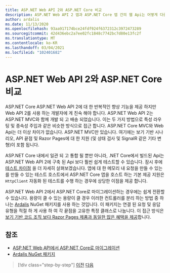 ```yaml
---
title: ASP.NET Web API 2와 ASP.NET Core 비교
description: ASP.NET Web API 2 앱과 ASP.NET Core 앱 간의 웹 Api는 어떻게 다릅니까?
author: ardalis
ms.date: 11/13/2020
ms.openlocfilehash: 93aa917174bce24fdf924f6372312c3972473289
ms.sourcegitcommit: 42d436ebc2a7ee02fc1848c7742bc7d80e13fc2f
ms.translationtype: MT
ms.contentlocale: ko-KR
ms.lasthandoff: 03/04/2021
ms.locfileid: "102401682"
---
```

# <a name="compare-aspnet-web-api-2-and-aspnet-core"></a>ASP.NET Web API 2와 ASP.NET Core 비교

ASP.NET Core ASP.NET Web API 2에 대 한 반복적인 향상 기능을 제공 하지만 Web API 2를 사용 하는 개발자에 게 친숙 해야 합니다. ASP.NET Web API 2는 ASP.NET MVC와 함께 개발 되 고 배송 되었습니다. 이는 두 가지 방법으로 특성 라우팅 및 종속성 주입과 같은 비슷한 방식으로 접근 합니다. ASP.NET Core MVC와 Web Api는 더 이상 차이가 없습니다. ASP.NET MVC만 있습니다. 여기에는 보기 기반 시나리오, API 끝점 및 Razor Pages에 대 한 지원 (및 상태 검사 및 SignalR 같은 기타 변형)이 포함 됩니다.

ASP.NET Core 내에서 일관 되 고 통합 될 뿐만 아니라, .NET Core에서 빌드된 Api는 ASP.NET Web API 2에 구축 된 Api 보다 훨씬 쉽게 테스트할 수 있습니다. 잠시 후에 [테스트 차이점](testing-differences.md) 을 더 자세히 살펴보겠습니다. 앱에 대 한 메모리 내 요청을 만들 수 있는를 만들 수 있는 테스트 호스트에서 ASP.NET Core 앱을 호스트 하는 기본 제공 지원은 `HttpClient` 자동화 된 테스트를 수행 하는 경우에 상당한 이점을 제공 합니다.

ASP.NET Web API 2에서 ASP.NET Core로 마이그레이션하는 경우에는 쉽게 전환할 수 있습니다. 용량이 클 수 있는 용량이 클 경우 이러한 컨트롤러를 분리 하는 방법 중 하나는 [Ardalis](https://www.nuget.org/packages/Ardalis.ApiEndpoints/) NuGet 패키지를 사용 하는 것입니다. 이 패키지는 연결 된 요청 및 응답 유형을 적절 하 게 사용 하 여 각 끝점을 고유한 특정 클래스로 나눕니다. 이 접근 방식은 [보기 기반 코드 조직 보다 Razor Pages 제품과 동일한 많은 혜택을 제공](comparing-razor-pages-aspnet-mvc.md)합니다.

## <a name="references"></a>참조

- [ASP.NET Web API에서 ASP.NET Core로 마이그레이션](/aspnet/core/migration/webapi)
- [Ardalis NuGet 패키지](https://www.nuget.org/packages/Ardalis.ApiEndpoints/)

>[!div class="step-by-step"]
>[이전](comparing-razor-pages-aspnet-mvc.md)
>[다음](authentication-differences.md)

